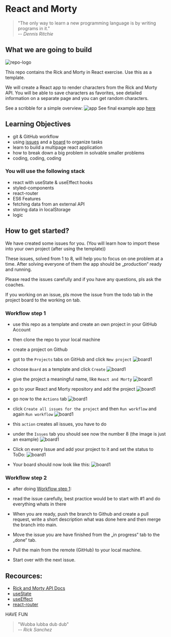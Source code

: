 # React and Morty

> "The only way to learn a new programming language is by writing programs in it."  
> -- <cite>Dennis Ritchie</cite>

## What we are going to build

![repo-logo](assets/react-and-morty.jpg)

This repo contains the Rick and Morty in React exercise. Use this as a template.

We will create a React app to render characters from the Rick and Morty API. You will be able to save characters as favorites, see detailed information on a separate page and you can get random characters.

See a scribble for a simple overview:
![app](assets/react-and-morty-app.png)
See final example app [here](https://react-and-morty-solution.vercel.app/)

## Learning Objectives

- git & GitHub workflow
- using [issues](https://docs.github.com/en/issues/tracking-your-work-with-issues/about-issues) and a [board](https://docs.github.com/en/issues/organizing-your-work-with-project-boards/managing-project-boards/about-project-boards) to organize tasks
- learn to build a multipage react application
- how to break down a big problem in solvable smaller problems
- coding, coding, coding

### You will use the following stack

- react with useState & useEffect hooks
- styled-components
- react-router
- ES6 Features
- fetching data from an external API
- storing data in localStorage
- logic

## How to get started?

We have created some issues for you. (You will learn how to import these into your own project (after using the template))

These issues, solved from 1 to 8, will help you to focus on one problem at a time.
After solving everyone of them the app should be „production“ ready and running.

Please read the issues carefully and if you have any questions, pls ask the coaches.

If you working on an issue, pls move the issue from the todo tab in the project board to the working on tab.

### Workflow step 1

- use this repo as a template and create an own project in your GitHub Account

- then clone the repo to your local machine

- create a project on Github
- got to the `Projects` tabs on GitHub and click `New project`
  ![board1](assets/ram-projects.png)
- choose `Board` as a template and click `Create`
  ![board1](assets/ram-board.png)
- give the project a meaningful name, like `React and Morty`
  ![board1](assets/ram-rename-project.png)
- go to your React and Morty repository and add the project
  ![board1](assets/ram-add-project.png)
- go now to the `Actions` tab
  ![board1](assets/action.png)
- click `Create all issues for the project` and then `Run workflow` and again `Run workflow`
  ![board1](assets/action2.png)
- this `action` creates all issues, you have to do
- under the `Issues` tab you should see now the number 8 (the image is just an example)
  ![board1](assets/issues.png)
- Click on every Issue and add your project to it and set the status to ToDo:
  ![board1](assets/ram-issues.png)
- Your board should now look like this:
  ![board1](assets/ram-board-done.png)

### Workflow step 2

- after doing [Workflow step 1](#workflow-step-1):
- read the issue carefully, best practice would be to start with #1 and do everything whats in there

- When you are ready, push the branch to Github and create a pull request, write a short description what was done here and then merge the branch into main.

- Move the issue you are have finished from the „in progress“ tab to the „done“ tab.

- Pull the main from the remote (GitHub) to your local machine.

- Start over with the next issue.

## Recources:

- [Rick and Morty API Docs](https://rickandmortyapi.com/documentation/#rest)
- [useState](https://reactwithhooks.netlify.app/docs/hooks-state.html)
- [useEffect](https://reactwithhooks.netlify.app/docs/hooks-effect.html)
- [react-router](https://reactrouter.com/docs/en/v6/getting-started/tutorial)

HAVE FUN

> "Wubba lubba dub dub"  
> -- <cite>Rick Sanchez</cite>
